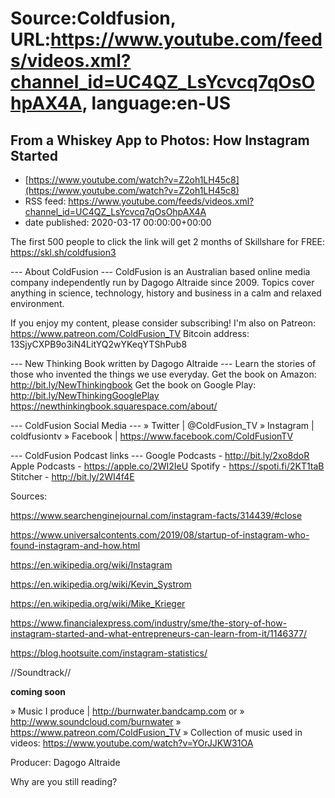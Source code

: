 # Source:Coldfusion, URL:https://www.youtube.com/feeds/videos.xml?channel_id=UC4QZ_LsYcvcq7qOsOhpAX4A, language:en-US

## From a Whiskey App to Photos: How Instagram Started
 - [https://www.youtube.com/watch?v=Z2oh1LH45c8](https://www.youtube.com/watch?v=Z2oh1LH45c8)
 - RSS feed: https://www.youtube.com/feeds/videos.xml?channel_id=UC4QZ_LsYcvcq7qOsOhpAX4A
 - date published: 2020-03-17 00:00:00+00:00

The first 500 people to click the link will get 2 months of Skillshare for FREE: https://skl.sh/coldfusion3

--- About ColdFusion ---
ColdFusion is an Australian based online media company independently run by Dagogo Altraide since 2009. Topics cover anything in science, technology, history and business in a calm and relaxed environment. 

If you enjoy my content, please consider subscribing!
I'm also on Patreon: https://www.patreon.com/ColdFusion_TV
Bitcoin address: 13SjyCXPB9o3iN4LitYQ2wYKeqYTShPub8

--- New Thinking Book written by Dagogo Altraide ---
Learn the stories of those who invented the things we use everyday.
Get the book on Amazon: http://bit.ly/NewThinkingbook
Get the book on Google Play: http://bit.ly/NewThinkingGooglePlay
https://newthinkingbook.squarespace.com/about/

--- ColdFusion Social Media ---
» Twitter | @ColdFusion_TV
» Instagram | coldfusiontv
» Facebook | https://www.facebook.com/ColdFusionTV

--- ColdFusion Podcast links ---
Google Podcasts - http://bit.ly/2xo8doR
Apple Podcasts - https://apple.co/2WI2IeU
Spotify - https://spoti.fi/2KT1taB
Stitcher - http://bit.ly/2WI4f4E

Sources:

https://www.searchenginejournal.com/instagram-facts/314439/#close

https://www.universalcontents.com/2019/08/startup-of-instagram-who-found-instagram-and-how.html

https://en.wikipedia.org/wiki/Instagram

https://en.wikipedia.org/wiki/Kevin_Systrom

https://en.wikipedia.org/wiki/Mike_Krieger

https://www.financialexpress.com/industry/sme/the-story-of-how-instagram-started-and-what-entrepreneurs-can-learn-from-it/1146377/

https://blog.hootsuite.com/instagram-statistics/


//Soundtrack//

**coming soon**

» Music I produce | http://burnwater.bandcamp.com or 
» http://www.soundcloud.com/burnwater
» https://www.patreon.com/ColdFusion_TV
» Collection of music used in videos: https://www.youtube.com/watch?v=YOrJJKW31OA

Producer: Dagogo Altraide

Why are you still reading?

